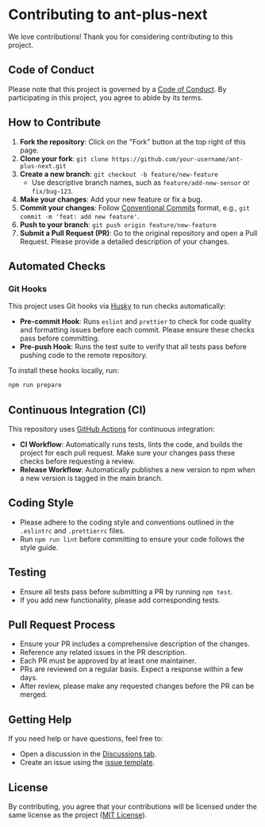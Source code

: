 # Contributing to ant-plus-next

We love contributions! Thank you for considering contributing to this project.

## Code of Conduct

Please note that this project is governed by a [Code of Conduct](CODE_OF_CONDUCT.md). By participating in this project, you agree to abide by its terms.

## How to Contribute

1. **Fork the repository**: Click on the "Fork" button at the top right of this page.
2. **Clone your fork**: `git clone https://github.com/your-username/ant-plus-next.git`
3. **Create a new branch**: `git checkout -b feature/new-feature`
    - Use descriptive branch names, such as `feature/add-new-sensor` or `fix/bug-123`.
4. **Make your changes**: Add your new feature or fix a bug.
5. **Commit your changes**: Follow [Conventional Commits](https://www.conventionalcommits.org/en/v1.0.0/) format, e.g., `git commit -m 'feat: add new feature'`.
6. **Push to your branch**: `git push origin feature/new-feature`
7. **Submit a Pull Request (PR)**: Go to the original repository and open a Pull Request. Please provide a detailed description of your changes.

## Automated Checks

### Git Hooks

This project uses Git hooks via [Husky](https://typicode.github.io/husky/#/) to run checks automatically:

-   **Pre-commit Hook**: Runs `eslint` and `prettier` to check for code quality and formatting issues before each commit. Please ensure these checks pass before committing.
-   **Pre-push Hook**: Runs the test suite to verify that all tests pass before pushing code to the remote repository.

To install these hooks locally, run:

```bash
npm run prepare
```

## Continuous Integration (CI)

This repository uses [GitHub Actions](https://docs.github.com/en/actions) for continuous integration:

-   **CI Workflow**: Automatically runs tests, lints the code, and builds the project for each pull request. Make sure your changes pass these checks before requesting a review.
-   **Release Workflow**: Automatically publishes a new version to npm when a new version is tagged in the main branch.

## Coding Style

-   Please adhere to the coding style and conventions outlined in the `.eslintrc` and `.prettierrc` files.
-   Run `npm run lint` before committing to ensure your code follows the style guide.

## Testing

-   Ensure all tests pass before submitting a PR by running `npm test`.
-   If you add new functionality, please add corresponding tests.

## Pull Request Process

-   Ensure your PR includes a comprehensive description of the changes.
-   Reference any related issues in the PR description.
-   Each PR must be approved by at least one maintainer.
-   PRs are reviewed on a regular basis. Expect a response within a few days.
-   After review, please make any requested changes before the PR can be merged.

## Getting Help

If you need help or have questions, feel free to:

-   Open a discussion in the [Discussions tab](https://github.com/Benjamin-Stefan/ant-plus-next/discussions).
-   Create an issue using the [issue template](https://github.com/Benjamin-Stefan/ant-plus-next/issues).

## License

By contributing, you agree that your contributions will be licensed under the same license as the project ([MIT License](./LICENSE)).

